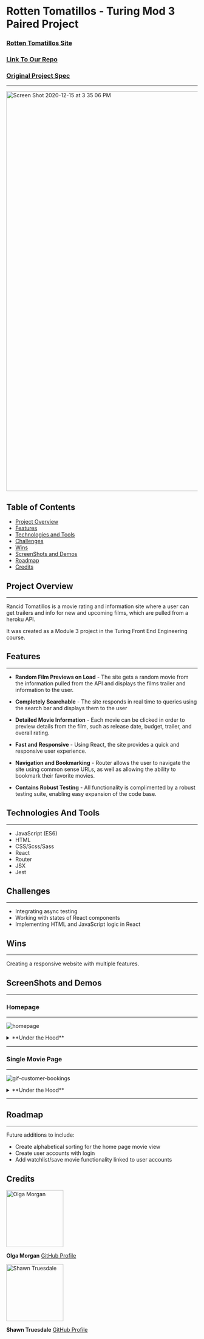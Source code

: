 # Rotten Tomatillos - Turing Mod 3 Paired Project

### [Rotten Tomatillos Site](https://shawntru.github.io/Rotten-Tomatillos/)

### [Link To Our Repo](https://github.com/Shawntru/Rotten-Tomatillos)

### [Original Project Spec](https://frontend.turing.io/projects/module-3/rancid-tomatillos-v3.html)

---

<img width="1053" alt="Screen Shot 2020-12-15 at 3 35 06 PM" src="https://user-images.githubusercontent.com/66269306/102280926-3c030680-3eeb-11eb-8458-07da35138b70.png">

## Table of Contents

- [Project Overview](#project-overview)
- [Features](#features)
- [Technologies and Tools](#technologies-and-tools)
- [Challenges](#challenges)
- [Wins](#wins)
- [ScreenShots and Demos](#screenshots-and-demos)
- [Roadmap](#roadmap)
- [Credits](#credits)

## Project Overview

---

Rancid Tomatillos is a movie rating and information site where a user can get trailers and info for new and upcoming films, which are pulled from a heroku API.

It was created as a Module 3 project in the Turing Front End Engineering course.

## Features

---

- **Random Film Previews on Load** - The site gets a random movie from the information pulled from the API and displays the films trailer and information to the user.

- **Completely Searchable** - The site responds in real time to queries using the search bar and displays them to the user

- **Detailed Movie Information** - Each movie can be clicked in order to preview details from the film, such as release date, budget, trailer, and overall rating.

- **Fast and Responsive** - Using React, the site provides a quick and responsive user experience.

- **Navigation and Bookmarking** - Router allows the user to navigate the site using common sense URLs, as well as allowing the ability to bookmark their favorite movies.

- **Contains Robust Testing** - All functionality is complimented by a robust testing suite, enabling easy expansion of the code base.

## Technologies And Tools

---

- JavaScript (ES6)
- HTML
- CSS/Scss/Sass
- React
- Router
- JSX
- Jest

## Challenges

---

- Integrating async testing
- Working with states of React components
- Implementing HTML and JavaScript logic in React

## Wins

---

Creating a responsive website with multiple features.

## ScreenShots and Demos

---

### Homepage

---

![homepage](https://media.giphy.com/media/5Wktpo7NO6Qv7MImpO/giphy-downsized.gif)


<details>
  <summary>**Under the Hood**</summary>

Homepage:

<img width="33%" src="https://user-images.githubusercontent.com/68252181/102270764-a1e79200-3edb-11eb-9163-9926148ef3f1.png"></img>

<img width="33%" src="https://user-images.githubusercontent.com/68252181/102270773-a3b15580-3edb-11eb-8949-ed70b9a7f81b.png"></img>

Homepage is a landing page for users. As you open the website the first thing users will see is a randomly chosen trailer from the library that starts palying automatilly. The sound was disabled for this feature. The trailer conatainer has all necessary informmation about the movie such as: title, release date, genres, and time.

For displaying trailers we used [react-player](https://www.npmjs.com/package/react-player) component:

```JavaScript
<ReactPlayer
  data-testid={`${this.state.movieTrailer}`}
  className="react-player"
  url={`https:www.https://www.youtube.com/watch?v=${this.state.movieTrailer}`}
  width="100%"
  height="100%"
  controls={false}
  muted={true}
  playing={true}
  loop={true}
  config={{
    youtube: {
      playerVars: {
        disablekb: 1,
        fs: 0,
        iv_load_policy: 3,
        playlist: `${this.state.movieTrailer}`,
        modestbranding: 1,
      },
    },
  }}
/>

```

Under the trailer users will find the list of all available movies which are clickable. On click the website takes users to a single movie page that contains detailed information about a chosen movie.

The navigation bar on top of the website includes a search bar that allos users to find a specific title of the movie, if the title is not found the page shows nothing.

Search bar demo:

![searchbar](https://media.giphy.com/media/AIPRhg2M9LLbRnYrEV/giphy.gif)

</details>

---

### Single Movie Page

---

![gif-customer-bookings](https://media.giphy.com/media/Kw0eHerOWXhNObs6de/giphy.gif)

<details>
  <summary>**Under the Hood**</summary>

Movie Preview Page:

Here the users will find the following information about the chosen movie:

- Movie Poster
- Rating
- Release Date
- Runtime
- Budget
- Revenue
- Genres
- Overview
- Trailer

<img width="33%" src="https://user-images.githubusercontent.com/68252181/102270776-a449ec00-3edb-11eb-9f2c-0da8d5758a2c.png"></img>

Users are able to return to the homepage by pressing the closing button in the top right corner.

</details>

---

## Roadmap

---

Future additions to include:

- Create alphabetical sorting for the home page movie view
- Create user accounts with login
- Add watchlist/save movie functionality linked to user accounts

## Credits

<img src="https://avatars0.githubusercontent.com/u/66269306?s=400&u=b59f8ccc1002269319d952aa028ee270629b2ead&v=4" alt="Olga Morgan"
 width="150" height="auto" />

**Olga Morgan**
[GitHub Profile](https://github.com/scripka)

<img src="https://avatars2.githubusercontent.com/u/68252181?s=460&u=0e706c67d754b36a877dbbc3d7750b32e1e06454&v=4" alt="Shawn Truesdale"
 width="150" height="auto" />

**Shawn Truesdale**
[GitHub Profile](https://github.com/Shawntru)
